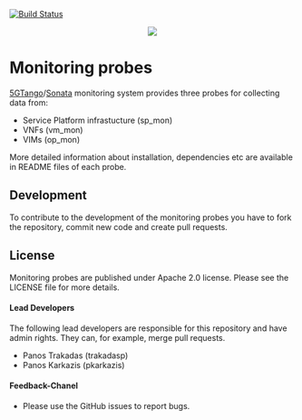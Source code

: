 [![Build Status](http://jenkins.sonata-nfv.eu/buildStatus/icon?job=son-monitor-probe)](http://jenkins.sonata-nfv.eu/job/son-monitor-probe) 
<p align="center"><img src="https://github.com/sonata-nfv/son-monitor/wiki/images/sonata-5gtango-logo-500px.png" /></p>

# Monitoring probes  
[5GTango](http://5gtango.eu)/[Sonata](http://sonata-nfv.eu) monitoring system provides three probes for collecting data from: 
 * Service Platform infrastucture (sp_mon)
 * VNFs (vm_mon)
 * VIMs (op_mon)

More detailed information about installation, dependencies etc are available in README files of each probe. 

## Development
To contribute to the development of the monitoring probes you have to fork the repository, commit new code and create pull requests.

## License
Monitoring probes are published under Apache 2.0 license. Please see the LICENSE file for more details.

#### Lead Developers
The following lead developers are responsible for this repository and have admin rights. They can, for example, merge pull requests.

 * Panos Trakadas  (trakadasp)
 * Panos Karkazis  (pkarkazis)

####  Feedback-Chanel

* Please use the GitHub issues to report bugs.